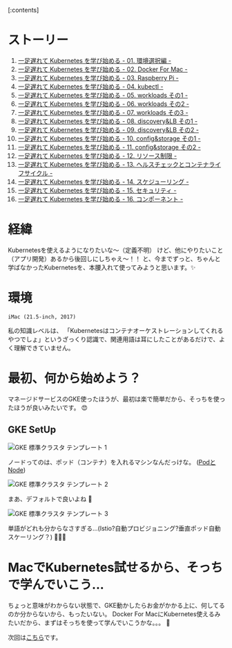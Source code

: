 <!-- 
title: 一足遅れて Kubernetes を学び始める  - 01. 環境選択編 -
date: 2019-04-18T00:00:00+09:00
draft: false
description: 
image: 
icon: 😎
-->

[:contents]

# ストーリー
1. [一足遅れて Kubernetes を学び始める - 01. 環境選択編 -](BASE_URL/blog/contents/start_the_learning_kubernetes_01)
1. [一足遅れて Kubernetes を学び始める - 02. Docker For Mac -](BASE_URL/blog/contents/start_the_learning_kubernetes_02)
1. [一足遅れて Kubernetes を学び始める - 03. Raspberry Pi -](BASE_URL/blog/contents/start_the_learning_kubernetes_03)
1. [一足遅れて Kubernetes を学び始める - 04. kubectl -](BASE_URL/blog/contents/start_the_learning_kubernetes_04)
1. [一足遅れて Kubernetes を学び始める - 05. workloads その1 -](BASE_URL/blog/contents/start_the_learning_kubernetes_05)
1. [一足遅れて Kubernetes を学び始める - 06. workloads その2 -](BASE_URL/blog/contents/start_the_learning_kubernetes_06)
1. [一足遅れて Kubernetes を学び始める - 07. workloads その3 -](BASE_URL/blog/contents/start_the_learning_kubernetes_07)
1. [一足遅れて Kubernetes を学び始める - 08. discovery&LB その1 -](BASE_URL/blog/contents/start_the_learning_kubernetes_08)
1. [一足遅れて Kubernetes を学び始める - 09. discovery&LB その2 -](BASE_URL/blog/contents/start_the_learning_kubernetes_09)
1. [一足遅れて Kubernetes を学び始める - 10. config&storage その1 -](BASE_URL/blog/contents/start_the_learning_kubernetes_10)
1. [一足遅れて Kubernetes を学び始める - 11. config&storage その2 -](BASE_URL/blog/contents/start_the_learning_kubernetes_11)
1. [一足遅れて Kubernetes を学び始める - 12. リソース制限 -](BASE_URL/blog/contents/start_the_learning_kubernetes_12)
1. [一足遅れて Kubernetes を学び始める - 13. ヘルスチェックとコンテナライフサイクル -](BASE_URL/blog/contents/start_the_learning_kubernetes_13)
1. [一足遅れて Kubernetes を学び始める - 14. スケジューリング -](BASE_URL/blog/contents/start_the_learning_kubernetes_14)
1. [一足遅れて Kubernetes を学び始める - 15. セキュリティ -](BASE_URL/blog/contents/start_the_learning_kubernetes_15)
1. [一足遅れて Kubernetes を学び始める - 16. コンポーネント -](BASE_URL/blog/contents/start_the_learning_kubernetes_16)

# 経緯
Kubernetesを使えるようになりたいな〜（定義不明）
けど、他にやりたいこと（アプリ開発）あるから後回しにしちゃえ〜！！
と、今までずっと、ちゃんと学ばなかったKubernetesを、本腰入れて使ってみようと思います。✨ 

# 環境
```text:machine
iMac (21.5-inch, 2017)
```
私の知識レベルは、
「Kubernetesはコンテナオーケストレーションしてくれるやつでしょ」というざっくり認識で、関連用語は耳にしたことがあるだけで、よく理解できていません。

# 最初、何から始めよう？
マネージドサービスのGKE使ったほうが、最初は楽で簡単だから、そっちを使ったほうが良いみたいです。 😍

## GKE SetUp

![GKE 標準クラスタ テンプレート 1](https://qiita-image-store.s3.ap-northeast-1.amazonaws.com/0/143813/ad09881d-d3b7-1e03-48e4-a41466fb857d.png)

ノードってのは、ポッド（コンテナ）を入れるマシンなんだっけな。 ([PodとNode](https://nownabe.github.io/kubernetes-doc/tutorials/kubernetes_basics/3_explore_your_app.html))

![GKE 標準クラスタ テンプレート 2](https://qiita-image-store.s3.ap-northeast-1.amazonaws.com/0/143813/680b83b8-d59a-e4f7-4497-5b4d542fc796.png)

まあ、デフォルトで良いよね 🤔 

![GKE 標準クラスタ テンプレート 3](https://qiita-image-store.s3.ap-northeast-1.amazonaws.com/0/143813/b5f2b248-28a2-77a5-649e-4d9e85d58ace.png)

単語がどれも分からなさすぎる...(Istio?自動プロビジョニング?垂直ポッド自動スケーリング？) 🤔🤔🤔 

# MacでKubernetes試せるから、そっちで学んでいこう...
ちょっと意味がわからない状態で、GKE動かしたらお金がかかる上に、何してるのか分からないから、もったいない。
Docker For MacにKubernetes使えるみたいだから、まずはそっちを使って学んでいこうかな。。。 💪 

次回は[こちら](BASE_URL/blog/contents/start_the_learning_kubernetes_02)です。
